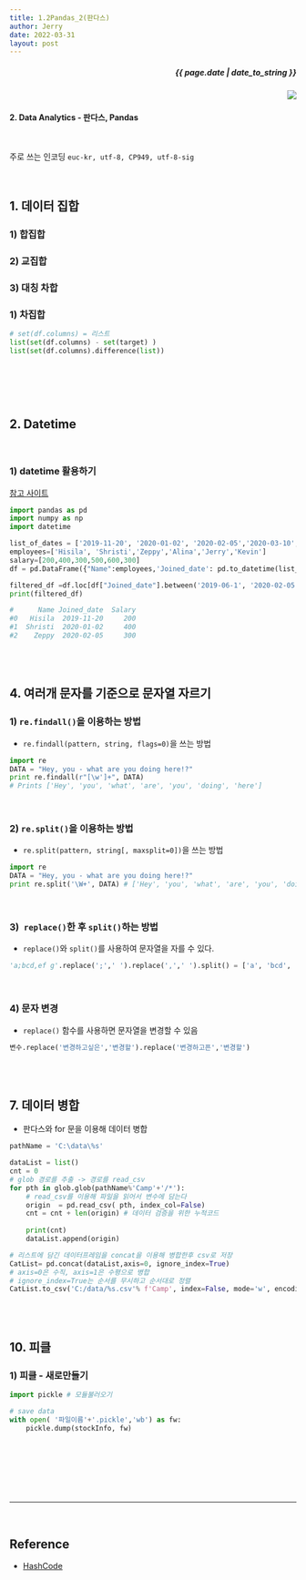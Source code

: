 ```yaml
---
title: 1.2Pandas_2(판다스)
author: Jerry
date: 2022-03-31 
layout: post
---
```


<h5><p align="right"> {{ page.date | date_to_string }} </p></h5>
<!-- 코드 상단 :  -->
<a href="https://hits.seeyoufarm.com">
<img align="right" src="https://hits.seeyoufarm.com/api/count/incr/badge.svg?url=https://github.com/Jerrykim91/jerrykim91.github.io"/></a> 


<br>

#### 2. Data Analytics - 판다스, Pandas

<br>



주로 쓰는 인코딩 `euc-kr, utf-8, CP949, utf-8-sig`

<br>



## 1. 데이터 집합


### 1) 합집합
### 2) 교집합
### 3) 대칭 차합
### 1) 차집합 

```py
# set(df.columns) = 리스트
list(set(df.columns) - set(target) )
list(set(df.columns).difference(list))
```
<br>



<br><br>

## 2. Datetime  

<br>

### 1) datetime 활용하기

[참고 사이트][2]

```py
import pandas as pd
import numpy as np
import datetime

list_of_dates = ['2019-11-20', '2020-01-02', '2020-02-05','2020-03-10','2020-04-16','2020-05-01']
employees=['Hisila', 'Shristi','Zeppy','Alina','Jerry','Kevin']
salary=[200,400,300,500,600,300]
df = pd.DataFrame({"Name":employees,'Joined_date': pd.to_datetime(list_of_dates),"Salary":salary})

filtered_df =df.loc[df["Joined_date"].between('2019-06-1', '2020-02-05')]
print(filtered_df)

#      Name Joined_date  Salary
#0   Hisila  2019-11-20     200
#1  Shristi  2020-01-02     400
#2    Zeppy  2020-02-05     300
```

<br><br>

## 4. 여러개 문자를 기준으로 문자열 자르기 


### 1) `re.findall()`을 이용하는 방법 

- `re.findall(pattern, string, flags=0)`을 쓰는 방법

```py
import re
DATA = "Hey, you - what are you doing here!?"
print re.findall(r"[\w']+", DATA)
# Prints ['Hey', 'you', 'what', 'are', 'you', 'doing', 'here']
```
<br>

### 2) `re.split()`을 이용하는 방법 

- `re.split(pattern, string[, maxsplit=0])`을 쓰는 방법

```py
import re
DATA = "Hey, you - what are you doing here!?"
print re.split('\W+', DATA) # ['Hey', 'you', 'what', 'are', 'you', 'doing', 'here', '']
```

<br>

### 3)` replace()`한 후 `split()`하는 방법

- `replace()`와 `split()`를 사용하여 문자열을 자를 수 있다. 

```py
'a;bcd,ef g'.replace(';',' ').replace(',',' ').split() = ['a', 'bcd', 'ef', 'g']
```
<br>

### 4) 문자 변경 

- `replace()` 함수를 사용하면 문자열을 변경할 수 있음 
```py
변수.replace('변경하고싶은','변경할').replace('변경하고픈','변경할')
```

<br><br>
<!-- <br><br> -->

## 7. 데이터 병합 


- 판다스와 for 문을 이용해 데이터 병합

```py
pathName = 'C:\data\%s' 

dataList = list()
cnt = 0
# glob 경로를 추출 -> 경로를 read_csv
for pth in glob.glob(pathName%'Camp'+'/*'):
    # read_csv를 이용해 파일을 읽어서 변수에 담는다 
    origin  = pd.read_csv( pth, index_col=False)
    cnt = cnt + len(origin) # 데이터 검증을 위한 누적코드
    
    print(cnt)
    dataList.append(origin)

# 리스트에 담긴 데이터프레임을 concat을 이용해 병합한후 csv로 저장 
CatList= pd.concat(dataList,axis=0, ignore_index=True)
# axis=0은 수직, axis=1은 수평으로 병합
# ignore_index=True는 순서를 무시하고 순서대로 정렬
CatList.to_csv('C:/data/%s.csv'% f'Camp', index=False, mode='w', encoding='utf-8')
```

<br><br>


## 10. 피클 


### 1) 피클 - 새로만들기  

```py 
import pickle # 모듈불러오기 

# save data
with open( '파일이름'+'.pickle','wb') as fw:
    pickle.dump(stockInfo, fw)
    
```

<br>

```py

```

<br>

<br>

---

<br>

## Reference <br>

- [HashCode][1]



<!-- 주소 -->
[1]: https://hashcode.co.kr/questions/493/%EC%97%AC%EB%9F%AC%EA%B0%9C-%EB%AC%B8%EC%9E%90%EB%A5%BC-%EA%B8%B0%EC%A4%80%EC%9C%BC%EB%A1%9C-%EB%AC%B8%EC%9E%90%EC%97%B4%EC%9D%84-%EC%9E%90%EB%A5%B4%EB%8A%94-%EB%B0%A9%EB%B2%95%EC%9D%B4-%EC%9E%88%EB%82%98%EC%9A%94
[2]:https://www.delftstack.com/ko/howto/python-pandas/how-to-filter-dataframe-rows-based-on-the-date-in-pandas/
<br>

<!-- <br>
<br>

## Practice makes perfect! <br> -->

<!-- - [내용](주소) -->
<!-- # dropna https://steadiness-193.tistory.com/15 -->

<!-- 코드 하단 -->
<br>
<script src="https://utteranc.es/client.js"
    repo="Jerrykim91/jerrykim91.github.io"
    issue-term="title"
    label="😎"
    theme="github-light"
    crossorigin="anonymous"
    async>
</script>
<br>